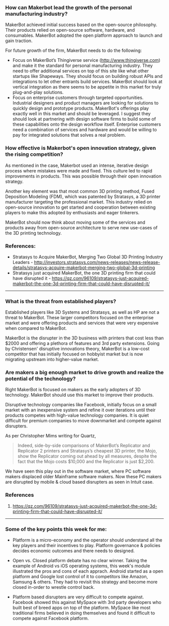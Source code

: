 ### How can Makerbot lead the growth of the personal manufacturing industry?

MakerBot achieved initial success based on the open-source philosophy. Their products relied on open-source software, hardware, and consumables. MakerBot adopted the open platform approach to launch and gain traction. 

For future growth of the firm, MakerBot needs to do the following:
* Focus on MakerBot’s Thingiverse service (http://www.thingiverse.com) and make it the standard for personal manufacturing industry. They need to offer additional services on top of this site like what other startups like Shapeways. They should focus on building robust APIs and integrations to let other entrants build services. MakerBot should look at vertical integration as there seems to be appetite in this market for truly plug-and-play solutions.
* Focus on enterprise customers through targeted opportunities. Industrial designers and product managers are looking for solutions to quickly design and prototype products. MakerBot's offerings play exactly well in this market and should be leveraged. I suggest they should look at partnering with design software firms to build some of these capabilities onto the design workflow itself. Enterprise customers need a combination of services and hardware and would be willing to pay for integrated solutions that solves a real problem. 

### How effective is Makerbot's open innovation strategy, given the rising competition?

As mentioned in the case, Makerbot used an intense, iterative design process where mistakes were made and fixed. This culture led to rapid improvements in products. This was possible through their open innovation strategy.

Another key element was that most common 3D printing method, Fused Deposition Modeling (FDM), which was patented by Stratasys, a 3D printer manufacturer targeting the professional market. This industry relied on open-source innovation to get started and cooperation between existing players to make this adopted by enthusiasts and eager tinkerers. 

MakerBot should now think about moving some of the services and products away from open-source architecture to serve new use-cases of the 3D printing technology.

### References:

* Stratasys to Acquire MakerBot, Merging Two Global 3D Printing Industry Leaders - http://investors.stratasys.com/news-releases/news-release-details/stratasys-acquire-makerbot-merging-two-global-3d-printing
* Stratasys just acquired MakerBot, the one 3D printing firm that could have disrupted it - https://qz.com/96109/stratasys-just-acquired-makerbot-the-one-3d-printing-firm-that-could-have-disrupted-it/

________________________________________________________________________________________________________________________________________

### What is the threat from established players?

Established players like 3D Systems and Stratasys, as well as HP are not a threat to MakerBot. These larger competitors focused on the enterprise market and were offering products and services that were very expensive when compared to MakerBot.

MakerBot is the disrupter in the 3D business with printers that cost less than $2000 and offering a plethora of features and 3rd party extensions. Going by Christensen' disruptive innovations theory, MakerBot is a low-cost competitor that has initially focused on hobbyist market but is now migrating upstream into higher-value market.


### Are makers a big enough market to drive growth and realize the potential of the technology?

Right MakerBot is focused on makers as the early adopters of 3D technology. MakerBot should use this market to improve their products. 

Disruptive technology companies like Facebook, initially focus on a small market with an inexpensive system and refine it over iterations until their products competes with high-value technology companies. It is quiet difficult for premium companies to move downmarket and compete against disrupters.

As per Christopher Mims writing for Quartz, 
> Indeed, side-by-side comparisons of MakerBot’s Replicator and Replicator 2 printers and Stratasys’s cheapest 3D printer, the Mojo, show the Replicator coming out ahead by all measures, despite the fact that the Mojo costs $10,000 and the Replicator is just $2,200.

We have seen this play out in the software market, where PC software makers displaced older Mainframe software makers. Now these PC makers are disrupted by mobile & cloud based disrupters as seen in Intuit case. 


### References
1. https://qz.com/96109/stratasys-just-acquired-makerbot-the-one-3d-printing-firm-that-could-have-disrupted-it/

________________________________________________________________________________________________________________________________________

### Some of the key points this week for me:

* Platform is a micro-economy and the operator should understand all the key players and their incentives to play. Platform governance & policies decides economic outcomes and there needs to designed.

* Open vs. Closed platform debate has no clear winner. Taking the example of Android vs iOS operating systems, this week's module illustrated the pros and cons of each apprach. Android started as a open platform and Google lost control of it to competitors like Amazon, Samsung & others. They had to revisit this strategy and become more closed in-order to wrestle control back.

* Platform based disrupters are very difficult to compete against. Facebook showed this against MySpace with 3rd party developers who built best of breed apps on top of the platform. MySpace like most traditional firms believed in doing themselves and found it  difficult to compete against Facebook platform.  
